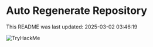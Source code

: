 # Auto Regenerate Repository

This README was last updated: 2025-03-02 03:46:19

 ![TryHackMe](https://tryhackme.com/badge/533634)
